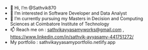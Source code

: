 - 👋 Hi, I’m @Sathvik870
- 👀 I’m interested in Software Developer and Data Analyst
- 🌱 I’m currently pursuing my Masters in Decision and Computing Sciences at Coimbatore Institute of Technology
- 📫 Reach me on : sathvikayyasamyworks@gmail.com , https://www.linkedin.com/in/sathvik-ayyasamy-441751272/ 
- My portfolio : sathvikayyasamyportfolio.netlify.app 
